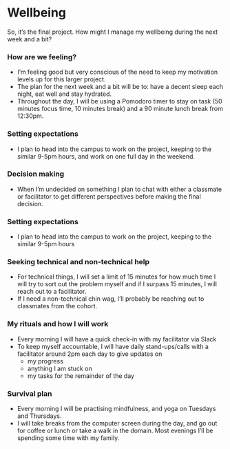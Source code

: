 # Wellbeing

So, it’s the final project. How might I manage my wellbeing during the next week and a bit?

### How are we feeling?

- I’m feeling good but very conscious of the need to keep my motivation levels up for this larger project.
- The plan for the next week and a bit will be to: have a decent sleep each night, eat well and stay hydrated.
- Throughout the day, I will be using a Pomodoro timer to stay on task (50 minutes focus time, 10 minutes break) and a 90 minute lunch break from 12:30pm.

### Setting expectations

- I plan to head into the campus to work on the project, keeping to the similar 9-5pm hours, and work on one full day in the weekend.

### Decision making

- When I’m undecided on something I plan to chat with either a classmate or facilitator to get different perspectives before making the final decision.

### Setting expectations

- I plan to head into the campus to work on the project, keeping to the similar 9-5pm hours

### Seeking technical and non-technical help

- For technical things, I will set a limit of 15 minutes for how much time I will try to sort out the problem myself and if I surpass 15 minutes, I will reach out to a facilitator.
- If I need a non-technical chin wag, I’ll probably be reaching out to classmates from the cohort.

### My rituals and how I will work

- Every morning I will have a quick check-in with my facilitator via Slack
- To keep myself accountable, I will have daily stand-ups/calls with a facilitator around 2pm each day to give updates on
    - my progress
    - anything I am stuck on
    - my tasks for the remainder of the day


### Survival plan

- Every morning I will be practising mindfulness, and yoga on Tuesdays and Thursdays.
- I will take breaks from the computer screen during the day, and go out for coffee or lunch or take a walk in the domain. Most evenings I’ll be spending some time with my family.
